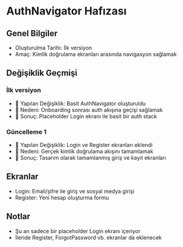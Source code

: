 # AuthNavigator Hafızası

## Genel Bilgiler

- Oluşturulma Tarihi: İlk versiyon
- Amaç: Kimlik doğrulama ekranları arasında navigasyon sağlamak

## Değişiklik Geçmişi

### İlk versiyon

- 🔄 Yapılan Değişiklik: Basit AuthNavigator oluşturuldu
- 📝 Nedeni: Onboarding sonrası auth akışına geçişi sağlamak
- 🎯 Sonuç: Placeholder Login ekranı ile basit bir auth stack

### Güncelleme 1

- 🔄 Yapılan Değişiklik: Login ve Register ekranları eklendi
- 📝 Nedeni: Gerçek kimlik doğrulama akışını tamamlamak
- 🎯 Sonuç: Tasarım olarak tamamlanmış giriş ve kayıt ekranları

## Ekranlar

- Login: Email/şifre ile giriş ve sosyal medya girişi
- Register: Yeni hesap oluşturma formu

## Notlar

- Şu an sadece bir placeholder Login ekranı içeriyor
- İleride Register, ForgotPassword vb. ekranlar da eklenecek

